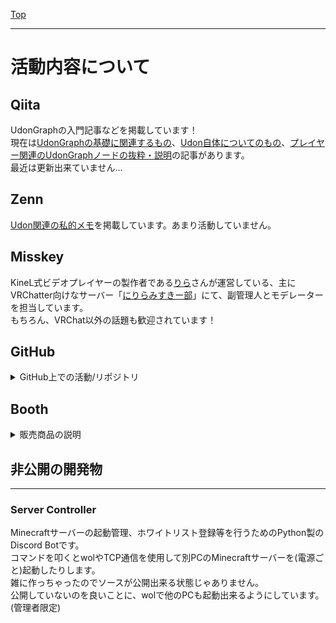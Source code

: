 [Top](../)

---

# 活動内容について
## Qiita
UdonGraphの入門記事などを掲載しています！  
現在は[UdonGraphの基礎に関連するもの](https://qiita.com/Sayamame/items/c36a1a87d4189d51099c)、[Udon自体についてのもの](https://qiita.com/Sayamame/items/69ba9e25390f8068d5a6)、[プレイヤー関連のUdonGraphノードの抜粋・説明](https://qiita.com/Sayamame/items/10ea6dc48ebb6d3e8655)の記事があります。  
最近は更新出来ていません…

## Zenn
[Udon関連の私的メモ](https://zenn.dev/sayamame/scraps/90f95397828250)を掲載しています。あまり活動していません。  

## Misskey
KineL式ビデオプレイヤーの製作者である[りら](https://misskey.niri.la/@ni_rilana)さんが運営している、主にVRChatter向けなサーバー「[にりらみすきー部](https://misskey.niri.la/)」にて、副管理人とモデレーターを担当しています。  
もちろん、VRChat以外の話題も歓迎されています！

## GitHub
<details><summary>GitHub上での活動/リポジトリ</summary>

### [KiseteNe for MA](https://github.com/Sayamame-beans/KiseteNe-for-MA)
着せ替え支援ツール「キセテネ」をprefab状態の衣装にも利用可能なように改変したものです。  
Modular Avatar等との併用が前提。[Booth](https://sayamame-beans.booth.pm/items/5057270)と[VPM](https://sayabeans.github.io/vpm/)で配布中。

---
### [Avatar Optimizer](https://github.com/anatawa12/AvatarOptimizer)
VRChat向けの非破壊式アバター最適化ツールです。  
anatawa12さんのリポジトリで、私はCollaboratorです。  
主にドキュメントの調整、Localizationの調整、PRのレビューを行っています。

---
### [VRCPhysBone-Relocator](https://github.com/Sayamame-beans/VRCPhysBone-Relocator)
PhysBoneの"Root Transform"設定を確認して、そのGameObjectの位置にPBコンポーネントを移動させるUnityエディタ拡張です。  
他の移動操作も可能にする更新を予定していますが、まだ手を付けられていません。  
[Booth](https://sayamame-beans.booth.pm/items/3872837)にも公開しています。

---
### [VRC_AFK_AutoMuter](https://github.com/Sayamame-beans/VRC_AFK_AutoMuter)
OSCを使用して、VRChatでAFKしている時に自動的にミュートするPython製のソフトです。  
OSCQueryには非対応です。(実行時にポートを変更することは出来ます)  
[Booth](https://sayamame-beans.booth.pm/items/3696828)にも公開しています。

---
### [QuoteBot](https://github.com/kobi32768/quotebot)
Discordのメッセージリンクが貼られた際に、その内容を送信するKotlin製のDiscord Botです。  
kobi32768さんのリポジトリで、私はCollaboratorです。

---
### [VRCLogDataCollector](https://github.com/Sayamame-beans/VRCLogDataCollector)
とあるCannyの調査のために作った、VRChatのログファイルからインスタンスjoinに掛かっている時間を抽出するPython製のソフトです。  
非常に雑な作りで、並列処理もしていないので動作は遅いのですが、目的は達成出来ています。

---
### [Discord to Misskey](https://github.com/Sayamame-beans/Discord-to-Misskey)
Discordに流れてきたメッセージをMisskeyに転送するためのPython製のDiscord Bot等です。  
WIPで、Misskeyへの送信処理は出来ていて、Discord Bot部分が未完成だったはず?

---
### VRCInfo-DB(仮名)
VRChat関連のバグ情報や対処法等を集めるDB/Webサイト。  
準備中なのでリポジトリは非公開。  
anatawa12さんと共同開発予定?

---
### その他
- [Modular Avatar](https://github.com/bdunderscore/modular-avatar)  
issue情報を整理して[提供](https://misskey.niri.la/notes/9nh58d2xgt)。  
ドキュメント調整のPRを用意中です。(もう少し時間が掛かりそう)

- [MisskeyEmojiBot](https://github.com/niwaniwa/MisskeyEmojiBot)  
Misskeyの絵文字登録と承認を簡略化するためのGo製のDiscord Botです。  
りらさんのリポジトリですが、本人が最近リソース不足になっているので、そのうち自分で書いたissueを消化しようと思っています。

- [misskey.niri.la](https://github.com/niri-la/misskey.niri.la)  
にりらみすきー部のソースコードのリポジトリ。  
[本家Misskey](https://github.com/misskey-dev/misskey)と異なる部分が少しあります。  
主にanatawa12さんがPRを担当していて、私はレビューとissue整理等をやっています。

---
</details>

## Booth
<details><summary>販売商品の説明</summary>

### [キセテネ for MA【無料】](https://sayamame-beans.booth.pm/items/5057270)
Prefabの衣装も調整出来るよう[キセテネ](https://shivi.booth.pm/items/2332420)を改変したものです。  
(キセテネはMIT Licenseの下で改変/再配布が認められています)  
※Modular Avatar等と併用する前提で、着せる機能はありません

VPMに対応しており、VCCに追加可能です。  
付属のunitypackageは[VPAI](https://github.com/anatawa12/VPMPackageAutoInstaller)を利用して作成したものです。

ソースコードを[公開](https://github.com/Sayamame-beans/KiseteNe-for-MA)しています。

---
### [【無料】アニメーション同期システム【UdonGraph】](https://sayamame-beans.booth.pm/items/3645740)
UdonGraph製のアニメーションを自動で同期するギミックです。  
付属のprefabをHierarchyに置いて、同期したいAnimatorをセットするだけで利用出来ます。  
フレンドが、SDK2の時は公式のComponentで簡単に同期出来たのに、SDK3だと出来ない……と言っていたので作りました。  

以下の機能を備えています。
- 自動同期の周期を変更可能
- 同期完了時に他のUdon向けにイベントを発火可能
- 他のUdonから手動同期の指示が可能

また、prefabは2つあり、
- Light版  
各Animatorの全レイヤーについて、Animation1つに対して時間を同期可能
- Full版  
各Animatorの全レイヤーについて、パラメーター、再生中のステート、時間が同期可能(各ステートにMultiplier Parameterを設定することで、速度も同期可能)  

こちら、[黄金楽園](https://vrchat.com/home/world/wrld_2ebe7a5f-a0b0-4459-9452-1583480d9b43)や[ぽこピーランド](https://vrchat.com/home/world/wrld_6f55a286-b851-4d3e-8933-e7a31138edd7)(?!)などでご利用いただいているようです。(ありがとうございます！)

---
### [【無料】動画プレイヤー連携 BGM自動停止ギミック【UdonSharp】](https://sayamame-beans.booth.pm/items/5037614)
動画プレイヤーの再生状態に応じて、ワールドBGMのオンオフを自動で切り替えるためのUdonSharp製ギミックです。  
現在はGameObjectのアクティブ/非アクティブを切り替えることによって実現されています。  
(要望があればAudioSourceに対する切り替え等にも対応いたします。)

現在対応している動画プレイヤーは以下の通りです。
- [iwaSync3](https://hoshinolabs.booth.pm/items/2666275)
- [KineL式ビデオプレイヤー](https://kinel.booth.pm/items/2758684)

あっと様のご要望に応じて作成しました。  
[澄夏町学校 プール開放日 -School Swimming Pool in Summer-](https://vrchat.com/home/world/wrld_1051d8dc-7caf-4a1b-ba98-5e6a60f489ca)にてご利用いただいています。(ありがとうございます！)

---
### [【無料】アナログ時計【Udon配布】](https://sayamame-beans.booth.pm/items/3321518)
UdonGraph製のアナログ時計です。  
秒針が動くと分針が少しずつ動くところがこだわりポイント。  
また、秒針の音を鳴らすことが出来ます。  
Udonを配布するのが主目的だったので、付属のprefabはサンプル用だったのですが、マテリアル等を付けたらそれっぽくなったのでそのままご利用いただけます。  
おまけ版を買うと卓上時計も付いてきます。  

[Q's Library](https://vrchat.com/home/world/wrld_16008b3b-0802-475d-b58c-39faeb624fef)など幾つかのワールドでご利用いただいています。(ありがとうございます！)

---
### [【無料】スイッチ数種類【説明付きUdon配布】](https://sayamame-beans.booth.pm/items/3343488)
UdonGraph製のスイッチです。  
Interactしてオンオフを切り替えるタイプと、オブジェクトを入れ替えるタイプがあります。(それぞれ、ローカル版とグローバル版あり)  
ただ、3Dモデルは付属していません(ただの小さなCube)  

UdonGraphの中身を覗くと説明がついているので、Udonの勉強にも使えるかも…？

---
### [【無料】アニメーション操作盤【UdonGraph】](https://sayamame-beans.booth.pm/items/4727851)
「[アニメーション同期システム](#無料アニメーション同期システムudongraph)」と連携して、アニメーションを操作することが出来るUdonGraph製のギミックです。  
付属のprefabを置き、Inspectorでアニメーション同期システムのGameObjectをセットすることで使用出来ます。

以下の機能を備えています。
- 操作対象のAnimatorの切り替え(アニメーション同期システムに登録されているのみ)
- 操作対象のレイヤーの切り替え
- 操作対象のAnimator名、レイヤー名の表示
- アニメーション同期システムに手動同期を指示
- 時間の操作(再生中のstateの再生時間を操作可能)
  - スライダー操作
- 速度の操作
  - スライダー操作
  - ボタン操作(-2.0, -1.5, -1.0, -0.5, 0.0, 0.5, 1.0, 1.5, 2.0)

---
### [【無料】テレポーター【説明付きUdon配布】](https://sayamame-beans.booth.pm/items/3519012)
UdonGraph製のテレポーターです。  
Interactするとテレポート出来ます。  
こちらも3Dモデルは無く、Cubeです。(3Dモデルが作れない)  

UdonGraphの中身を覗くと説明がついているので、Udonの勉強にも使えるかも…？

---
### [【無料】デジタル時計【Udon配布】](https://sayamame-beans.booth.pm/items/4681986)
UdonGraph製のデジタル時計です。  
とってもシンプルな見た目のサンプルしか付いていませんし、UdonGraphの説明も付属していないのですが、あまり複雑ではないのでUdonの勉強にも使えそうです。

---
### [【VRChat】AFK時に自動でミュートするOSCツール](https://sayamame-beans.booth.pm/items/3696828)
Windows上で動作するOSCツールです。  
AFKに移行した時に、パラメーターの変化を検知して、VRCのマイクをミュートします。  
利用には、OSCが有効になっていることと、AFK検知が有効になっていること、ミュートが切り替え式の設定であることが必要です。  

ソースコードを[公開](https://github.com/Sayamame-beans/VRC_AFK_AutoMuter)しています。(Windows以外でもご利用いただけるかも?)

---
### [VRCPhysBone-Relocator【無料 / Free】](https://sayamame-beans.booth.pm/items/3872837)
PBコンポーネント類の配置を移動させるためのUnityのエディタ拡張です。  
PhysBoneの"Root Transform"設定を確認して、そのGameObjectの位置にPBコンポーネントを移動させることが出来ます。  
VRM Converter for VRChatでVRoidから変換したアバターなどでよく見られる、「1つのGameObjectに大量のPBコンポーネントが含まれていて、どのコンポーネントがどのボーンと対応するか分からない」ような場合などで役立ちます！

ソースコードを[公開](https://github.com/Sayamame-beans/VRCPhysBone-Relocator)しています。  
最近更新が滞っていますが、近いうちに更新して自分のVPMリポジトリに追加したいと思っています。

---

</details>

## 非公開の開発物
---
### Server Controller
Minecraftサーバーの起動管理、ホワイトリスト登録等を行うためのPython製のDiscord Botです。  
コマンドを叩くとwolやTCP通信を使用して別PCのMinecraftサーバーを(電源ごと)起動したりします。  
雑に作っちゃったのでソースが公開出来る状態じゃありません。  
公開していないのを良いことに、wolで他のPCも起動出来るようにしています。(管理者限定)
